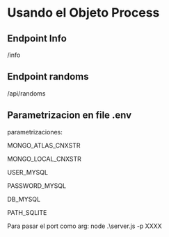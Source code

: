 # Usando el Objeto Process
## Endpoint Info
/info

## Endpoint randoms ##
/api/randoms

## Parametrizacion en file .env ##
parametrizaciones:

MONGO_ATLAS_CNXSTR

MONGO_LOCAL_CNXSTR

USER_MYSQL

PASSWORD_MYSQL

DB_MYSQL

PATH_SQLITE

Para pasar el port como arg:
node .\server.js -p XXXX


